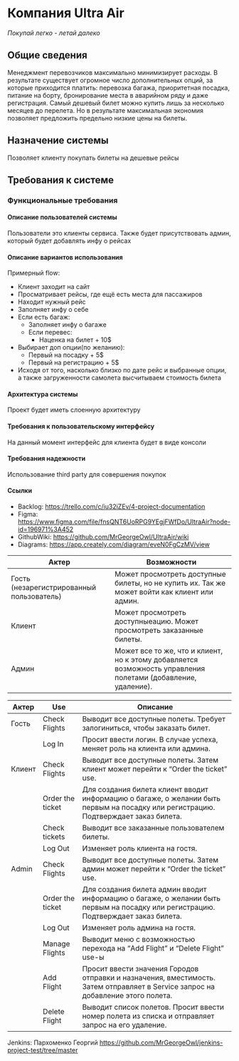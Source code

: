 # Компания Ultra Air
*Покупай легко - летай далеко*

## Общие сведения
Менеджмент перевозчиков максимально минимизирует расходы. 
В результате существует огромное число дополнительных опций,
за которые приходится платить: перевозка багажа, приоритетная посадка,
питание на борту, бронирование места в аварийном ряду и даже регистрация.
Самый дешевый билет можно купить лишь за несколько месяцев до перелета.
Но в результате максимальная экономия позволяет предложить предельно низкие цены на билеты.

## Назначение системы
Позволяет клиенту покупать билеты на дешевые рейсы

## Требования к системе
### Функциональные требования
#### Описание пользователей системы
Пользователи это клиенты сервиса. Также будет присутствовать админ, который будет добавлять инфу о рейсах
#### Описание вариантов использования
Примерный flow:
* Клиент заходит на сайт
* Просматривает рейсы, где ещё есть места для пассажиров
* Находит нужный рейс
* Заполняет инфу о себе
* Если есть багаж:
    * Заполняет инфу о багаже
    * Если перевес:
        * Наценка на билет + 10$
* Выбирает доп опции(по желанию):
    * Первый на посадку + 5$
    * Первый на регистрацию + 5$
* Исходя от того, насколько близко по дате рейс и выбранные опции, а также загруженности самолета высчитываем стоимость билета
#### Архитектура системы
Проект будет иметь слоенную архитектуру
#### Требования к пользовательскому интерфейсу
На данный момент интерфейс для клиента будет в виде консоли
#### Требования надежности
Использование third party для совершения покупок

#### Ссылки
* Backlog: https://trello.com/c/iu32iZEv/4-project-documentation
* Figma: https://www.figma.com/file/fnsQNT6UoRPG9YEgjFWfDo/UltraAir?node-id=196971%3A452
* GithubWiki: https://github.com/MrGeorgeOwl/UltraAir/wiki
* Diagrams: https://app.creately.com/diagram/eveN0FgCzMV/view

| Актер | Возможности |
| -- | -- |
| Гость (незарегистрированный пользователь) | Может просмотреть доступные билеты, но не купить их. Так же может войти как клиент или админ. |
| Клиент | Может просмотреть доступныеацию. Может просмотреть заказанные билеты. |
| Админ | Может все то же, что и клиент, но к этому добавляется возможность управления полетами (добавление, удаление). |

| Актер | Use | Описание |
| -- | -- | -- |
| Гость | Check Flights | Выводит все доступные полеты. Требует залогиниться, чтобы заказать билет. |
| | Log In | Просит ввести логин. В случае успеха, меняет роль на клиента или админа. |
| Клиент | Check Flights | Выводит все доступные полеты. Затем клиент может перейти к “Order the ticket” use. |
| | Order the ticket | Для создания билета клиент вводит информацию о багаже, о желании быть первым на посадку или регистрацию. Подтверждает заказ билета.|
| | Check tickets | Выводит все заказанные пользователем билеты. |
| | Log Out | Изменяет роль клиента на гостя. |
| Admin | Check Flights | Выводит все доступные полеты. Затем админ может перейти к “Order the ticket” use. |
| | Order the ticket | Для создания билета админ вводит информацию о багаже, о желании быть первым на посадку или регистрацию. Подтверждает заказ билета. |
| | Log Out | Изменяет роль админа на гостя. |
| | Manage Flights | Выводит меню с возможностью перехода на “Add Flight” и “Delete Flight” use-ы |
| | Add Flight | Просит ввести значения Городов отправки и назначения, вместимость. Затем отправляет в Service запрос на добавление этого полета. |
| | Delete Flight | Выводит список полетов. Просит ввести номер полета из списка и отправляет запрос на его удаление. |




Jenkins:
Пархоменко Георгий https://github.com/MrGeorgeOwl/jenkins-project-test/tree/master
